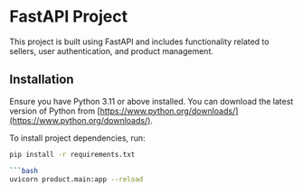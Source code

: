 # FastAPI Project

This project is built using FastAPI and includes functionality related to sellers, user authentication, and product management.

## Installation

Ensure you have Python 3.11 or above installed. You can download the latest version of Python from [https://www.python.org/downloads/](https://www.python.org/downloads/).

To install project dependencies, run:

```bash
pip install -r requirements.txt

```bash
uvicorn product.main:app --reload
